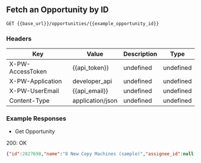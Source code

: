 ## Fetch an Opportunity by ID

```GET {{base_url}}/opportunities/{{example_opportunity_id}}```

### Headers

Key | Value | Description | Type
--- | --- | --- | ---
X-PW-AccessToken | {{api_token}} | undefined | undefined
X-PW-Application | developer_api | undefined | undefined
X-PW-UserEmail | {{api_email}} | undefined | undefined
Content-Type | application/json | undefined | undefined
### Example Responses

- Get Opportunity

200: OK
```json
{"id":2827698,"name":"8 New Copy Machines (sample)","assignee_id":null,"close_date":"1/23/2017","company_id":9607580,"company_name":"Dunder Mifflin (sample)","customer_source_id":331241,"details":"Opportunities are created for People and Companies that are interested in buying your products or services. Create Opportunities for People and Companies to move them through one of your Pipelines.","loss_reason_id":null,"pipeline_id":213214,"pipeline_stage_id":987790,"primary_contact_id":null,"priority":"None","status":"Open","tags":[],"interaction_count":0,"monetary_value":250000,"win_probability":5,"date_created":1483988829,"date_modified":1489018922,"custom_fields":[{"custom_field_definition_id":100764,"value":null},{"custom_field_definition_id":103481,"value":null}]}
```